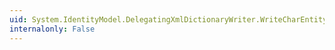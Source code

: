```yaml
---
uid: System.IdentityModel.DelegatingXmlDictionaryWriter.WriteCharEntity(System.Char)
internalonly: False
---
```

